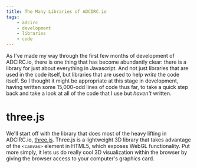 ```yaml
---
title: The Many Libraries of ADCIRC.io
tags:
    - adcirc
    - development
    - libraries
    - code
---
```


As I've made my way through the first few months of development of ADCIRC.io, there is one thing that has become abundantly clear: there is a library for just about everything in Javascript. And not just libraries that are used in the code itself, but libraries that are used to help _write_ the code itself. So I thought it might be appropriate at this stage in development, having written some 15,000-odd lines of code thus far, to take a quick step back and take a look at all of the code that I use but _haven't_ written.

# three.js

We'll start off with the library that does most of the heavy lifting in ADCIRC.io, [three.js](http://threejs.org). Three.js is a lightweight 3D library that takes advantage of the ```<canvas>``` element in HTML5, which exposes WebGL functionality. Put more simply, it lets us do really cool 3D visualization within the browser by giving the browser access to your computer's graphics card.

<div id="three_js_geometry_example"></div>

<script src="../assets/js/three/three.min.js"></script>
<script src="../assets/js/three/Detector.js"></script>
<script src="../assets/js/three/geometry_example.js"></script>